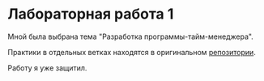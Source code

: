 # Лабораторная работа 1

Мной была выбрана тема "Разработка программы-тайм-менеджера".

Практики в отдельных ветках находятся в оригинальном [репозитории](https://github.com/BZ6/PiNWebLab1).

Работу я уже защитил.
